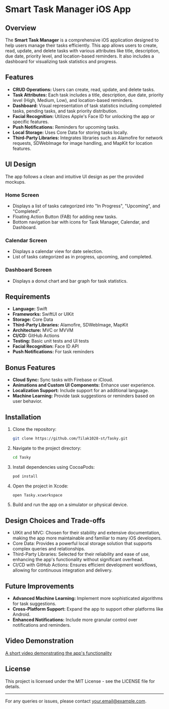 # Smart Task Manager iOS App

## Overview
The **Smart Task Manager** is a comprehensive iOS application designed to help users manage their tasks efficiently. This app allows users to create, read, update, and delete tasks with various attributes like title, description, due date, priority level, and location-based reminders. It also includes a dashboard for visualizing task statistics and progress.

## Features
- **CRUD Operations:** Users can create, read, update, and delete tasks.
- **Task Attributes:** Each task includes a title, description, due date, priority level (High, Medium, Low), and location-based reminders.
- **Dashboard:** Visual representation of task statistics including completed tasks, pending tasks, and task priority distribution.
- **Facial Recognition:** Utilizes Apple's Face ID for unlocking the app or specific features.
- **Push Notifications:** Reminders for upcoming tasks.
- **Local Storage:** Uses Core Data for storing tasks locally.
- **Third-Party Libraries:** Integrates libraries such as Alamofire for network requests, SDWebImage for image handling, and MapKit for location features.

## UI Design
The app follows a clean and intuitive UI design as per the provided mockups.

### Home Screen
- Displays a list of tasks categorized into "In Progress", "Upcoming", and "Completed".
- Floating Action Button (FAB) for adding new tasks.
- Bottom navigation bar with icons for Task Manager, Calendar, and Dashboard.

### Calendar Screen
- Displays a calendar view for date selection.
- List of tasks categorized as in progress, upcoming, and completed.

### Dashboard Screen
- Displays a donut chart and bar graph for task statistics.

## Requirements
- **Language:** Swift
- **Frameworks:** SwiftUI or UIKit
- **Storage:** Core Data
- **Third-Party Libraries:** Alamofire, SDWebImage, MapKit
- **Architecture:** MVC or MVVM
- **CI/CD:** GitHub Actions
- **Testing:** Basic unit tests and UI tests
- **Facial Recognition:** Face ID API
- **Push Notifications:** For task reminders

## Bonus Features
- **Cloud Sync:** Sync tasks with Firebase or iCloud.
- **Animations and Custom UI Components:** Enhance user experience.
- **Localization Support:** Include support for an additional language.
- **Machine Learning:** Provide task suggestions or reminders based on user behavior.

## Installation
1. Clone the repository:
   ```sh
   git clone https://github.com/Tilak1028-st/Tasky.git
   ```
2. Navigate to the project directory:
   ```sh
   cd Tasky
   ```
3. Install dependencies using CocoaPods:
   ```sh
   pod install
   ```
4. Open the project in Xcode:
   ```sh
   open Tasky.xcworkspace
   ```
5. Build and run the app on a simulator or physical device.
   

## Design Choices and Trade-offs
- UIKit and MVC: Chosen for their stability and extensive documentation, making the app more maintainable and familiar to many iOS developers.
- Core Data: Provides a powerful local storage solution that supports complex queries and relationships.
- Third-Party Libraries: Selected for their reliability and ease of use, enhancing the app's functionality without significant overhead.
- CI/CD with GitHub Actions: Ensures efficient development workflows, allowing for continuous integration and delivery.

## Future Improvements
- **Advanced Machine Learning:** Implement more sophisticated algorithms for task suggestions.
- **Cross-Platform Support:** Expand the app to support other platforms like Android.
- **Enhanced Notifications:** Include more granular control over notifications and reminders.

## Video Demonstration
[A short video demonstrating the app's functionality](https://link-to-your-video.com)

## License
This project is licensed under the MIT License - see the LICENSE file for details.

---

For any queries or issues, please contact [your.email@example.com](mailto:your.email@example.com).
